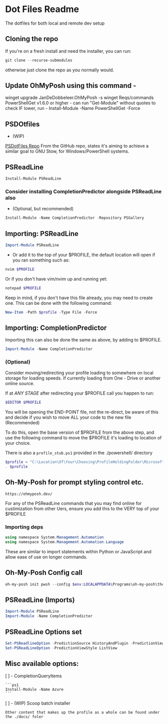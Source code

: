 # Dot Files Readme

The dotfiles for both local and remote dev setup


## Cloning the repo

If you're on a fresh install and need the installer, you can run:

```ps1
git clone --recurse-submodules 
```

otherwise just clone the repo as you normally would.

## Update OhMyPosh using this command -

winget upgrade JanDeDobbeleer.OhMyPosh -s winget
Reqs/commands
PowerShellGet v1.6.0 or higher - can run "Get-Module" without quotes to check
IF lower, run - Install-Module -Name PowerShellGet -Force


## PSDOtfiles

- (WIP)

[PSDotFiles Repo](https://github.com/ralish/PSDotFiles)
From the GitHub repo, states it's aiming to achieve a similar goal to GNU Stow, for Windows/PowerShell systems.


## PSReadLine

```ps1
Install-Module PSReadLine
```

### Consider installing CompletionPredictor alongside PSReadLine also

- (Optional, but recommended)


```ps1
Install-Module -Name CompletionPredictor -Repository PSGallery
```


## Importing: PSReadLine


```ps1
Import-Module PSReadLine
```

- Or add it to the top of your $PROFILE,
    the default location will open if you ran something such as:

```ps1
nvim $PROFILE
```

Or if you don't have vim/nvim up and running yet:

```ps1
notepad $PROFILE
```

Keep in mind, if you don't have this file already, you may need to create one.
This can be done with the following command:

```ps1
New-Item -Path $profile -Type File -Force
```

## Importing: CompletionPredictor

Importing this can also be done the same as above, by adding to $PROFILE.

```ps1
Import-Module -Name CompletionPredictor
```


### (Optional)

Consider moving/redirecting your profile loading to somewhere on local storage for loading speeds.
If currently loading from One - Drive or another online source.

If at _ANY STAGE_ after redirecting your $PROFILE call you happen to run:

```ps1
$EDITOR $PROFILE
```

You will be opening the END-POINT file, not the re-direct, be aware of this and decide if you wish to move ALL your code to the new file (Recommended)

To do this, open the base version of $PROFILE from the above step, and use the following command to move the 
$PROFILE it's loading to location of your choice.

There is also a `profile_stub.ps1` provided in the ./powershell/ directory

```ps1
$profile = "C:\Location\Of\Your\Choosing\ProfileHoldingFolder\Microsoft.PowerShell_profile.ps1"
. $profile
```


## Oh-My-Posh for prompt styling control etc.

`https://ohmyposh.dev/`

For any of the PSReadLine commands that you may find online for custimization from other Uers, ensure you add this to the VERY top of your $PROFILE

### Importing deps

```ps1
using namespace System.Management.Automation
using namespace System.Management.Automation.Language
```

These are similar to import statements within Python or JavaScript and allow ease of use on longer commands.

## Oh-My-Posh Config call

```ps1
oh-my-posh init pwsh --config $env:LOCALAPPDATA\Programs\oh-my-posh\themes\1Custom_Work_powerlevel10k_rainbow.omp.json| Invoke-Expression
```

## PSReadLine (Imports)

```ps1
Import-Module PSReadLine
Import-Module -Name CompletionPredictor
```

## PSReadLine Options set

```ps1
Set-PSReadlineOption -PredictionSource HistoryAndPlugin -PredictionViewStyle ListView -HistorySearchCursorMovesToEnd
Set-PSReadLineOption -PredictionViewStyle ListView
```

## Misc available options:

[ ] - CompletionQueryItems

    ```ps1
    Install-Module -Name Azure
    ```


[ ] - (WIP) Scoop batch installer
    
    Other content that makes up the profile as a whole can be found under the ./docs/ foler


